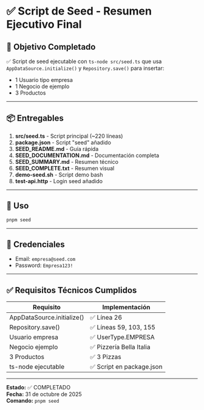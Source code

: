 # ✅ Script de Seed - Resumen Ejecutivo Final

## 🎯 Objetivo Completado

✅ Script de seed ejecutable con `ts-node src/seed.ts` que usa `AppDataSource.initialize()` y `Repository.save()` para insertar:
- 1 Usuario tipo empresa
- 1 Negocio de ejemplo
- 3 Productos

---

## 📦 Entregables

1. **src/seed.ts** - Script principal (~220 líneas)
2. **package.json** - Script "seed" añadido
3. **SEED_README.md** - Guía rápida
4. **SEED_DOCUMENTATION.md** - Documentación completa
5. **SEED_SUMMARY.md** - Resumen técnico
6. **SEED_COMPLETE.txt** - Resumen visual
7. **demo-seed.sh** - Script demo bash
8. **test-api.http** - Login seed añadido

---

## 🚀 Uso

```bash
pnpm seed
```

---

## 🔑 Credenciales

- Email: `empresa@seed.com`
- Password: `Empresa123!`

---

## ✅ Requisitos Técnicos Cumplidos

| Requisito | Implementación |
|-----------|----------------|
| AppDataSource.initialize() | ✅ Línea 26 |
| Repository.save() | ✅ Líneas 59, 103, 155 |
| Usuario empresa | ✅ UserType.EMPRESA |
| Negocio ejemplo | ✅ Pizzería Bella Italia |
| 3 Productos | ✅ 3 Pizzas |
| ts-node ejecutable | ✅ Script en package.json |

---

**Estado:** ✅ COMPLETADO  
**Fecha:** 31 de octubre de 2025  
**Comando:** `pnpm seed`

